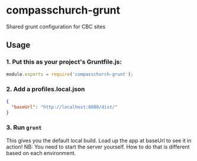 compasschurch-grunt
===================

Shared grunt configuration for CBC sites


Usage
-----

### 1. Put this as your project's Gruntfile.js:

```js
module.exports = require('compasschurch-grunt');
```

### 2. Add a profiles.local.json

```json
{
  "baseUrl": "http://localhost:8080/dist/"
}
```

### 3. Run `grunt`

This gives you the default local build.
Load up the app at baseUrl to see it in action!
NB: You need to start the server yourself.
How to do that is different based on each environment.
